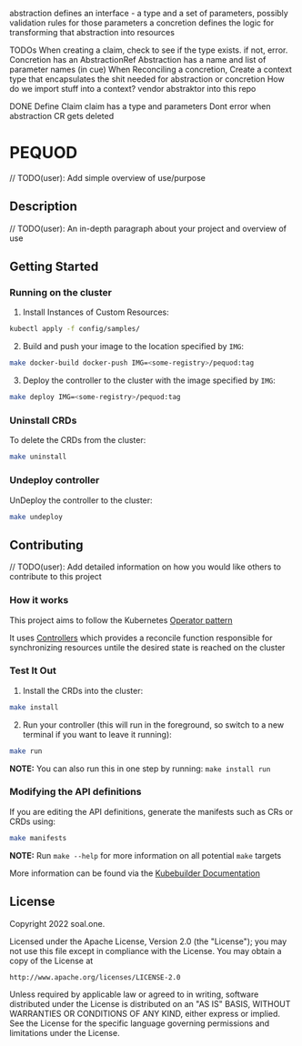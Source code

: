 abstraction defines an interface - a type and a set of parameters, possibly validation rules for those parameters
a concretion defines the logic for transforming that abstraction into resources

TODOs
When creating a claim, check to see if the type exists. if not, error.
Concretion has an AbstractionRef
Abstraction has a name and list of parameter names (in cue)
When Reconciling a concretion,
Create a context type that encapsulates the shit needed for abstraction or concretion
How do we import stuff into a context?
vendor abstraktor into this repo

DONE
Define Claim
claim has a type and parameters
Dont error when abstraction CR gets deleted

# PEQUOD
// TODO(user): Add simple overview of use/purpose

## Description
// TODO(user): An in-depth paragraph about your project and overview of use

## Getting Started

### Running on the cluster
1. Install Instances of Custom Resources:

```sh
kubectl apply -f config/samples/
```

2. Build and push your image to the location specified by `IMG`:

```sh
make docker-build docker-push IMG=<some-registry>/pequod:tag
```

3. Deploy the controller to the cluster with the image specified by `IMG`:

```sh
make deploy IMG=<some-registry>/pequod:tag
```

### Uninstall CRDs
To delete the CRDs from the cluster:

```sh
make uninstall
```

### Undeploy controller
UnDeploy the controller to the cluster:

```sh
make undeploy
```

## Contributing
// TODO(user): Add detailed information on how you would like others to contribute to this project

### How it works
This project aims to follow the Kubernetes [Operator pattern](https://kubernetes.io/docs/concepts/extend-kubernetes/operator/)

It uses [Controllers](https://kubernetes.io/docs/concepts/architecture/controller/)
which provides a reconcile function responsible for synchronizing resources untile the desired state is reached on the cluster

### Test It Out
1. Install the CRDs into the cluster:

```sh
make install
```

2. Run your controller (this will run in the foreground, so switch to a new terminal if you want to leave it running):

```sh
make run
```

**NOTE:** You can also run this in one step by running: `make install run`

### Modifying the API definitions
If you are editing the API definitions, generate the manifests such as CRs or CRDs using:

```sh
make manifests
```

**NOTE:** Run `make --help` for more information on all potential `make` targets

More information can be found via the [Kubebuilder Documentation](https://book.kubebuilder.io/introduction.html)

## License

Copyright 2022 soal.one.

Licensed under the Apache License, Version 2.0 (the "License");
you may not use this file except in compliance with the License.
You may obtain a copy of the License at

    http://www.apache.org/licenses/LICENSE-2.0

Unless required by applicable law or agreed to in writing, software
distributed under the License is distributed on an "AS IS" BASIS,
WITHOUT WARRANTIES OR CONDITIONS OF ANY KIND, either express or implied.
See the License for the specific language governing permissions and
limitations under the License.
